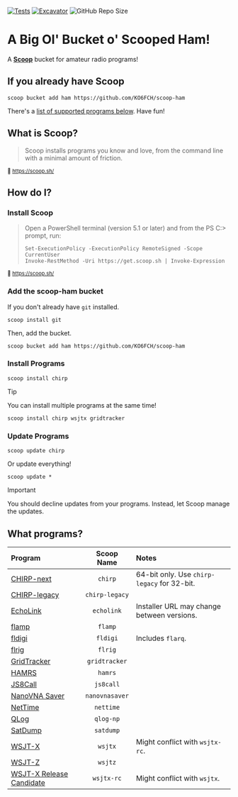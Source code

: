 [![Tests](https://github.com/KO6FCH/scoop-ham/actions/workflows/ci.yml/badge.svg)](https://github.com/KO6FCH/scoop-ham/actions/workflows/ci.yml) [![Excavator](https://github.com/KO6FCH/scoop-ham/actions/workflows/excavator.yml/badge.svg)](https://github.com/KO6FCH/scoop-ham/actions/workflows/excavator.yml) ![GitHub Repo Size](https://img.shields.io/github/repo-size/KO6FCH/scoop-ham?style=flat&logo=bookmeter&logoColor=959da5)


# A Big Ol' Bucket o' Scooped Ham!
A **[Scoop](https://scoop.sh/)** bucket for amateur radio programs!
## If you already have Scoop
```pwsh
scoop bucket add ham https://github.com/KO6FCH/scoop-ham
```
There's a [list of supported programs below](#scoop-ham.programs). Have fun!
## What is Scoop?
> Scoop installs programs you know and love, from the command line with a minimal amount of friction.

<sup>:link: https://scoop.sh/</sup>
## How do I?
### Install Scoop
> Open a PowerShell terminal (version 5.1 or later) and from the PS C:\> prompt, run:
> ```pwsh
> Set-ExecutionPolicy -ExecutionPolicy RemoteSigned -Scope CurrentUser
> Invoke-RestMethod -Uri https://get.scoop.sh | Invoke-Expression
> ```
<sup>:link: https://scoop.sh/</sup>
### Add the **scoop-ham** bucket
If you don't already have `git` installed.
```pwsh
scoop install git
```
Then, add the bucket.
```pwsh
scoop bucket add ham https://github.com/KO6FCH/scoop-ham
```
### Install Programs
```pwsh
scoop install chirp
```
> [!TIP]
> You can install multiple programs at the same time!
>
> `scoop install chirp wsjtx gridtracker`

### Update Programs
```pwsh
scoop update chirp
```
Or update everything!
```pwsh
scoop update *
```
> [!IMPORTANT]
> You should decline updates from your programs. Instead, let Scoop manage the updates.
## <a name="scoop-ham.programs">What programs?</a>
|**Program**|**Scoop Name**|**Notes**|
|:--|:-:|:--|
|[CHIRP-next](https://chirpmyradio.com/)|`chirp`|64-bit only. Use `chirp-legacy` for 32-bit.|
|[CHIRP-legacy](https://chirpmyradio.com/)|`chirp-legacy`||
|[EchoLink](https://www.echolink.org/)|`echolink`|Installer URL may change between versions.|
|[flamp](http://www.w1hkj.com/)|`flamp`||
|[fldigi](http://www.w1hkj.com/)|`fldigi`|Includes `flarq`.|
|[flrig](http://www.w1hkj.com/)|`flrig`||
|[GridTracker](https://gridtracker.org)|`gridtracker`||
|[HAMRS](https://hamrs.app/)|`hamrs`||
|[JS8Call](http://js8call.com/)|`js8call`||
|[NanoVNA Saver](https://github.com/NanoVNA-Saver/nanovna-saver)|`nanovnasaver`||
|[NetTime](https://www.timesynctool.com/)|`nettime`||
|[QLog](https://github.com/foldynl/QLog/releases/tag/v0.41.1)|`qlog-np`||
|[SatDump](https://www.satdump.org/)|`satdump`||
|[WSJT-X](https://wsjt.sourceforge.io/wsjtx.html)|`wsjtx`|Might conflict with `wsjtx-rc`.|
|[WSJT-Z](https://sourceforge.net/projects/wsjt-z/)|`wsjtz`||
|[WSJT-X Release Candidate](https://wsjt.sourceforge.io/wsjtx.html)|`wsjtx-rc`|Might conflict with `wsjtx`.|
